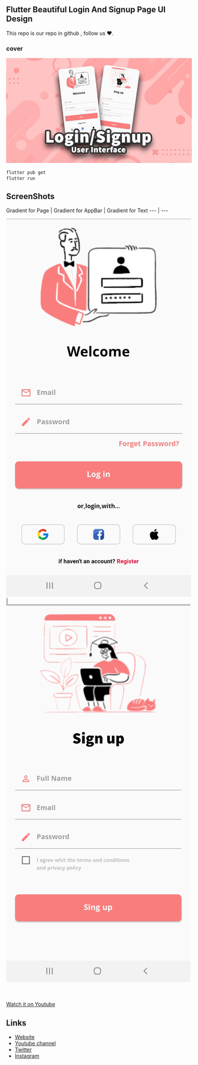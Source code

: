 ## Flutter Beautiful Login And Signup Page UI Design

This repo is our repo in github , follow us ❤.

### cover
![Flutter Beautiful Login And Signup Page Cover](./assets/images/cover.jpg?raw=true "Optional Title")

```
flutter pub get
flutter run
```
## ScreenShots

Gradient for Page | Gradient for AppBar | Gradient for Text
--- | ---

![Flutter login ui](./assets/images/login_image.jpg?raw=true "Optional Title") | ![Flutter signup ui](./assets/images/signup_image.jpg?raw=true "Optional Title")


<br><br>
[Watch it on Youtube](https://youtube.com)


## Links

* [Website](https://phloxcompany.com)
* [Youtube channel](https://www.youtube.com/channel/UC6sTNoJi_G_O5lNzc6JgLew)
* [Twitter](https://twitter.com/phloxcompany)
* [Instagram](https://instagram.com/phloxcompany)